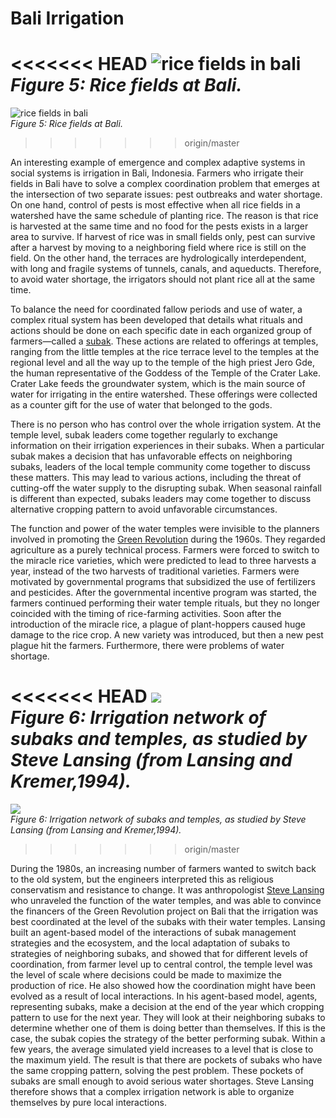 # Bali Irrigation

<<<<<<< HEAD
![rice fields in bali](https://raw.githubusercontent.com/comses/intro-to-abm/master/assets/images/CH_1_Fig_5_bali.png)<br>*Figure 5: Rice fields at Bali.*
=======
![rice fields in bali](https://raw.githubusercontent.com/comses/intro-to-abm/master/assets/images/bali.png)<br>*Figure 5: Rice fields at Bali.*
>>>>>>> origin/master

An interesting example of emergence and complex adaptive systems in social systems is irrigation in Bali, Indonesia. Farmers who irrigate their fields in Bali have to solve a complex coordination problem that emerges at the intersection of two separate issues: pest outbreaks and water shortage. On one hand, control of pests is most effective when all rice fields in a watershed have the same schedule of planting rice. The reason is that rice is harvested at the same time and no food for the pests exists in a larger area to survive. If harvest of rice was in small fields only, pest can survive after a harvest by moving to a neighboring field where rice is still on the field. On the other hand, the terraces are hydrologically interdependent, with long and fragile systems of tunnels, canals, and aqueducts. Therefore, to avoid water shortage, the irrigators should not plant rice all at the same time.

To balance the need for coordinated fallow periods and use of water, a complex ritual system has been developed that details what rituals and actions should be done on each specific date in each organized group of farmers—called a [subak](http://en.wikipedia.org/wiki/Subak_%28irrigation%29). These actions are related to offerings at temples, ranging from the little temples at the rice terrace level to the temples at the regional level and all the way up to the temple of the high priest Jero Gde, the human representative of the Goddess of the Temple of the Crater Lake. Crater Lake feeds the groundwater system, which is the main source of water for irrigating in the entire watershed. These offerings were collected as a counter gift for the use of water that belonged to the gods.

There is no person who has control over the whole irrigation system. At the temple level, subak leaders come together regularly to exchange information on their irrigation experiences in their subaks. When a particular subak makes a decision that has unfavorable effects on neighboring subaks, leaders of the local temple community come together to discuss these matters. This may lead to various actions, including the threat of cutting-off the water supply to the disrupting subak. When seasonal rainfall is different than expected, subaks leaders may come together to discuss alternative cropping pattern to avoid unfavorable circumstances.

The function and power of the water temples were invisible to the planners involved in promoting the [Green Revolution](http://en.wikipedia.org/wiki/Green_Revolution) during the 1960s. They regarded agriculture as a purely technical process. Farmers were forced to switch to the miracle rice varieties, which were predicted to lead to three harvests a year, instead of the two harvests of traditional varieties. Farmers were motivated by governmental programs that subsidized the use of fertilizers and pesticides. After the governmental incentive program was started, the farmers continued performing their water temple rituals, but they no longer coincided with the timing of rice-farming activities. Soon after the introduction of the miracle rice, a plague of plant-hoppers caused huge damage to the rice crop. A new variety was introduced, but then a new pest plague hit the farmers. Furthermore, there were problems of water shortage.


<<<<<<< HEAD
![](https://raw.githubusercontent.com/comses/intro-to-abm/master/assets/images/CH_1_FIg_6_bali.png)<br>*Figure 6: Irrigation network of subaks and temples, as studied by Steve Lansing (from Lansing and Kremer,1994).*
=======
![](https://www.openabm.org/files/books/3443/irrigation.png)<br>*Figure 6: Irrigation network of subaks and temples, as studied by Steve Lansing (from Lansing and Kremer,1994).*
>>>>>>> origin/master

During the 1980s, an increasing number of farmers wanted to switch back to the old system, but the engineers interpreted this as religious conservatism and resistance to change. It was anthropologist [Steve Lansing](http://www.santafe.edu/about/people/profile/Steve%20Lansing) who unraveled the function of the water temples, and was able to convince the financers of the Green Revolution project on Bali that the irrigation was best coordinated at the level of the subaks with their water temples. Lansing built an agent-based model of the interactions of subak management strategies and the ecosystem, and the local adaptation of subaks to strategies of neighboring subaks, and showed that for different levels of coordination, from farmer level up to central control, the temple level was the level of scale where decisions could be made to maximize the production of rice. He also showed how the coordination might have been evolved as a result of local interactions. In his agent-based model, agents, representing subaks, make a decision at the end of the year which cropping pattern to use for the next year. They will look at their neighboring subaks to determine whether one of them is doing better than themselves. If this is the case, the subak copies the strategy of the better performing subak. Within a few years, the average simulated yield increases to a level that is close to the maximum yield. The result is that there are pockets of subaks who have the same cropping pattern, solving the pest problem. These pockets of subaks are small enough to avoid serious water shortages. Steve Lansing therefore shows that a complex irrigation network is able to organize themselves by pure local interactions.
